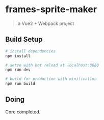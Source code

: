 # frames-sprite-maker

> a Vue2 + Webpack project

## Build Setup

``` bash
# install dependencies
npm install

# serve with hot reload at localhost:8080
npm run dev

# build for production with minification
npm run build
```

## Doing

Core completed.
